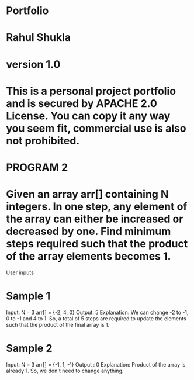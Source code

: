 # Portfolio
# Rahul Shukla 
# version 1.0
# This is a personal project portfolio and is secured by APACHE 2.0 License. You can copy it any way you seem fit, commercial use is also not prohibited.
# PROGRAM 2
# Given an array arr[] containing N integers. In one step, any element of the array can either be increased or decreased by one. Find minimum steps required such that the product of the array elements becomes 1.
User inputs
# Sample 1
Input:
N = 3
arr[] = {-2, 4, 0}
Output:
5
Explanation:
We can change -2 to -1, 0 to -1 and 4 to 1.
So, a total of 5 steps are required
to update the elements such that
the product of the final array is 1. 
# Sample 2
Input:
N = 3
arr[] = {-1, 1, -1} 
Output :
0
Explanation:
Product of the array is already 1.
So, we don't need to change anything.
